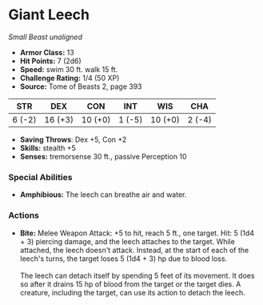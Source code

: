 # Giant Leech

*Small* *Beast* *unaligned*

- **Armor Class:** 13
- **Hit Points:** 7 (2d6)
- **Speed:** swim 30 ft. walk 15 ft.
- **Challenge Rating:** 1/4 (50 XP)
- **Source:** Tome of Beasts 2, page 393

| STR | DEX | CON | INT | WIS | CHA |
| --- | --- | --- | --- | --- | --- |
| 6 (-2) | 16 (+3) | 10 (+0) | 1 (-5) | 10 (+0) | 2 (-4) |

- **Saving Throws**: Dex +5, Con +2
- **Skills:** stealth +5
- **Senses:** tremorsense 30 ft., passive Perception 10

### Special Abilities

- **Amphibious:** The leech can breathe air and water.

### Actions

- **Bite:** Melee Weapon Attack: +5 to hit, reach 5 ft., one target. Hit: 5 (1d4 + 3) piercing damage, and the leech attaches to the target. While attached, the leech doesn't attack. Instead, at the start of each of the leech's turns, the target loses 5 (1d4 + 3) hp due to blood loss.<br><br>The leech can detach itself by spending 5 feet of its movement. It does so after it drains 15 hp of blood from the target or the target dies. A creature, including the target, can use its action to detach the leech.


